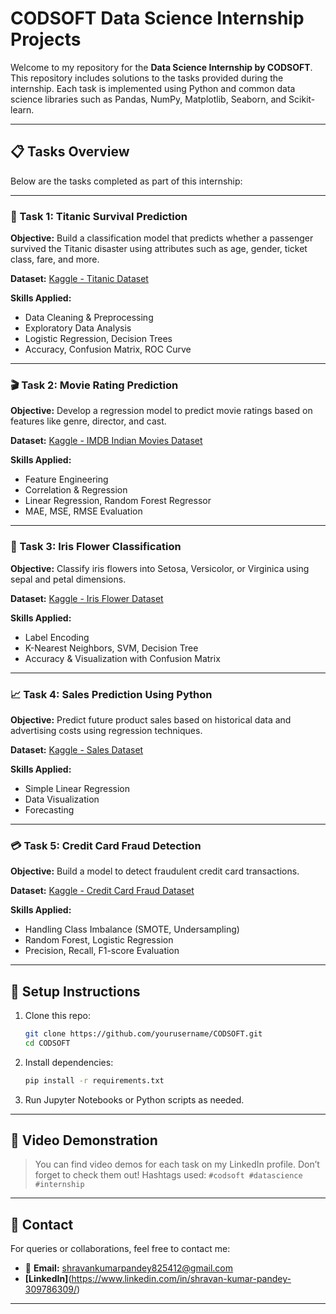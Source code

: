 # CODSOFT Data Science Internship Projects

Welcome to my repository for the **Data Science Internship by CODSOFT**. This repository includes solutions to the tasks provided during the internship. Each task is implemented using Python and common data science libraries such as Pandas, NumPy, Matplotlib, Seaborn, and Scikit-learn.

---

## 📋 Tasks Overview

Below are the tasks completed as part of this internship:

---

### 🚢 Task 1: Titanic Survival Prediction

**Objective:**
Build a classification model that predicts whether a passenger survived the Titanic disaster using attributes such as age, gender, ticket class, fare, and more.

**Dataset:**
[Kaggle - Titanic Dataset](https://www.kaggle.com/datasets/yasserh/titanic-dataset)

**Skills Applied:**

* Data Cleaning & Preprocessing
* Exploratory Data Analysis
* Logistic Regression, Decision Trees
* Accuracy, Confusion Matrix, ROC Curve

---

### 🎬 Task 2: Movie Rating Prediction

**Objective:**
Develop a regression model to predict movie ratings based on features like genre, director, and cast.

**Dataset:**
[Kaggle - IMDB Indian Movies Dataset](https://www.kaggle.com/datasets/adrianmcmahon/imdb-india-movies)

**Skills Applied:**

* Feature Engineering
* Correlation & Regression
* Linear Regression, Random Forest Regressor
* MAE, MSE, RMSE Evaluation

---

### 🌸 Task 3: Iris Flower Classification

**Objective:**
Classify iris flowers into Setosa, Versicolor, or Virginica using sepal and petal dimensions.

**Dataset:**
[Kaggle - Iris Flower Dataset](https://www.kaggle.com/datasets/arshid/iris-flower-dataset)

**Skills Applied:**

* Label Encoding
* K-Nearest Neighbors, SVM, Decision Tree
* Accuracy & Visualization with Confusion Matrix

---

### 📈 Task 4: Sales Prediction Using Python

**Objective:**
Predict future product sales based on historical data and advertising costs using regression techniques.

**Dataset:**
[Kaggle - Sales Dataset](https://www.kaggle.com/code/ashydv/sales-prediction-simple-linear-regression/input)

**Skills Applied:**

* Simple Linear Regression
* Data Visualization
* Forecasting

---

### 💳 Task 5: Credit Card Fraud Detection

**Objective:**
Build a model to detect fraudulent credit card transactions.

**Dataset:**
[Kaggle - Credit Card Fraud Dataset](https://www.kaggle.com/datasets/mlg-ulb/creditcardfraud)

**Skills Applied:**

* Handling Class Imbalance (SMOTE, Undersampling)
* Random Forest, Logistic Regression
* Precision, Recall, F1-score Evaluation

---

## 🚀 Setup Instructions

1. Clone this repo:

   ```bash
   git clone https://github.com/yourusername/CODSOFT.git
   cd CODSOFT
   ```

2. Install dependencies:

   ```bash
   pip install -r requirements.txt
   ```

3. Run Jupyter Notebooks or Python scripts as needed.

---

## 📸 Video Demonstration

> You can find video demos for each task on my LinkedIn profile. Don’t forget to check them out!
> Hashtags used: `#codsoft #datascience #internship`

---

## 📧 Contact

For queries or collaborations, feel free to contact me:

* 📩 **Email:** [shravankumarpandey825412@gmail.com](mailto:shravankumarpandey825412@gmail.com)
* **[LinkedIn]**(https://www.linkedin.com/in/shravan-kumar-pandey-309786309/)
---
